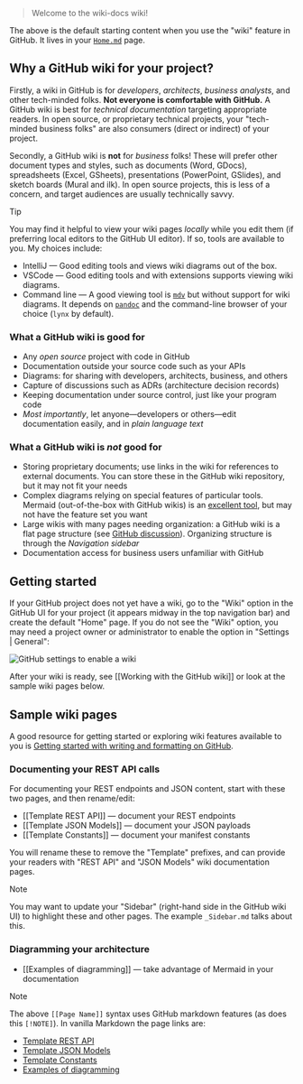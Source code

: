 > Welcome to the wiki-docs wiki!

The above is the default starting content when you use the "wiki" feature in
GitHub.
It lives in your [`Home.md`](Home) page.

## Why a GitHub wiki for your project?

Firstly, a wiki in GitHub is for _developers_, _architects_, _business
analysts_, and other tech-minded folks.
**Not everyone is comfortable with GitHub.**
A GitHub wiki is best for _technical documentation_ targeting appropriate
readers.
In open source, or proprietary technical projects, your "tech-minded business
folks" are also consumers (direct or indirect) of your project.

Secondly, a GitHub wiki is **not** for _business_ folks!
These will prefer other document types and styles, such as documents (Word,
GDocs), spreadsheets (Excel, GSheets), presentations (PowerPoint, GSlides),
and sketch boards (Mural and ilk).
In open source projects, this is less of a concern, and target audiences are 
usually technically savvy.

> [!TIP]
> You may find it helpful to view your wiki pages _locally_ while you edit
> them (if preferring local editors to the GitHub UI editor).
> If so, tools are available to you.
> My choices include:
> * IntelliJ &mdash; Good editing tools and views wiki diagrams out of the
>   box.
> * VSCode &mdash; Good editing tools and with extensions supports viewing
>   wiki diagrams.
> * Command line &mdash; A good viewing tool is
>   [`mdv`](https://github.com/binkley/shell/blob/master/mdv) but without
>   support for wiki diagrams.
>   It depends on [`pandoc`](https://pandoc.org/) and the command-line browser
>   of your choice (`lynx` by default).

### What a GitHub wiki is good for

- Any _open source_ project with code in GitHub
- Documentation outside your source code such as your APIs
- Diagrams: for sharing with developers, architects, business, and others
- Capture of discussions such as ADRs (architecture decision records)
- Keeping documentation under source control, just like your program code
- _Most importantly_, let anyone&mdash;developers or others&mdash;edit
  documentation easily, and in _plain language text_ 

### What a GitHub wiki is _not_ good for

- Storing proprietary documents; use links in the wiki for references to
  external documents.
  You can store these in the GitHub wiki repository, but it may not fit your
  needs
- Complex diagrams relying on special features of particular tools.
  Mermaid (out-of-the-box with GitHub wikis) is an [excellent
  tool](https://mermaid.js.org/intro/), but may not have the feature set you
  want
- Large wikis with many pages needing organization: a GitHub wiki is a flat
  page structure (see [GitHub
  discussion](https://github.com/orgs/community/discussions/23914)).
  Organizing structure is through the _Navigation sidebar_
- Documentation access for business users unfamiliar with GitHub

## Getting started

If your GitHub project does not yet have a wiki, go to the "Wiki" option in
the GitHub UI for your project (it appears midway in the top navigation bar)
and create the default "Home" page.
If you do not see the "Wiki" option, you may need a project owner or
administrator to enable the option in "Settings | General":

![GitHub settings to enable a wiki](https://github.com/binkley/wiki-docs/assets/186421/8f75980b-84e3-41ad-aa7e-e5f1f1ac5f62 "GitHub settings to enable a wiki")

After your wiki is ready, see [[Working with the GitHub wiki]] or look at
the sample wiki pages below.

## Sample wiki pages

A good resource for getting started or exploring wiki features available to
you is [Getting started with writing and formatting on
  GitHub](https://docs.github.com/en/get-started/writing-on-github/getting-started-with-writing-and-formatting-on-github).

### Documenting your REST API calls

For documenting your REST endpoints and JSON content, start with these two
pages, and then rename/edit:

* [[Template REST API]] &mdash; document your REST endpoints
* [[Template JSON Models]] &mdash; document your JSON payloads
* [[Template Constants]] &mdash; document your manifest constants

You will rename these to remove the "Template" prefixes, and can provide your
readers with "REST API" and "JSON Models" wiki documentation pages.

> [!NOTE]
> You may want to update your "Sidebar" (right-hand side in the GitHub wiki
> UI) to highlight these and other pages.
> The example `_Sidebar.md` talks about this.

### Diagramming your architecture

* [[Examples of diagramming]] &mdash; take advantage of Mermaid in your
  documentation

> [!NOTE]
> The above `[[Page Name]]` syntax uses GitHub markdown features (as does this
> `[!NOTE]`).
> In vanilla Markdown the page links are:
> * [Template REST API](./Template-REST-API.md)
> * [Template JSON Models](./Template-JSON-Models.md)
> * [Template Constants](./Template-Constants.md)
> * [Examples of diagramming](./Examples-of-diagramming.md)
